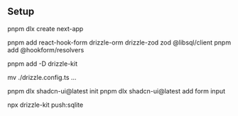 ## Setup

pnpm dlx create next-app

pnpm add react-hook-form drizzle-orm drizzle-zod zod @libsql/client
pnpm add @hookform/resolvers

pnpm add -D drizzle-kit

mv ./drizzle.config.ts ...

pnpm dlx shadcn-ui@latest init
pnpm dlx shadcn-ui@latest add form input

npx drizzle-kit push:sqlite
